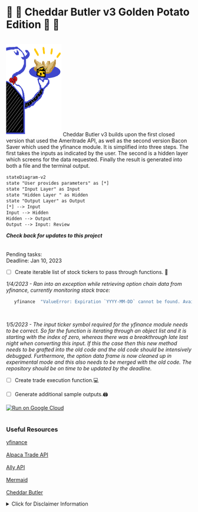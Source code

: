# :potato: :cheese: Cheddar Butler v3 Golden Potato Edition :potato: :cheese: 
<br>
<img src='logo3goldenpotato.png' alt = 'Golden Potato' width = '150' height = '250'>
Cheddar Butler v3 builds upon the first closed version that used the Ameritrade API,
as well as the second version Bacon Saver which used the yfinance module. It is 
simplified into three steps. The first takes the inputs as indicated by
the user. The second is a hidden layer which screens for the data requested. Finally
the result is generated into both a file and the terminal output. 
<br>

```mermaid
stateDiagram-v2
state "User provides parameters" as [*]
state "Input Layer" as Input
state "Hidden Layer " as Hidden
state "Output Layer" as Output
[*] --> Input
Input --> Hidden
Hidden --> Output
Output --> Input: Review

```
  


***Check back for updates to this project***
<br>
<br>
<br>
Pending tasks:
<br>
Deadline: Jan 10, 2023
<br>

- [ ] Create iterable list of stock tickers to pass through functions. :test_tube:

*1/4/2023 - Ran into an exception while retrieving option chain data from yfinance, currently monitoring stack trace:*

```python 
   yfinance  "ValueError: Expiration `YYYY-MM-DD` cannot be found. Available expiration are: []"
```
<br>

*1/5/2023 - The input ticker symbol required for the yfinance module needs to be correct. So far the function is iterating through an object list and it is starting with the index of zero, whereas there was a breakthrough late last night when converting this input. If this the case then this new method needs to be grafted into the old code and the old code should be intensively debugged. Furthermore, the option data frame is now cleaned up in experimental mode and this also needs to be merged with the old code. The repository should be on time
to be updated by the deadline.*

- [ ] Create trade execution function.:computer:

- [ ] Generate additional sample outputs.:printer:

[![Run on Google Cloud](https://deploy.cloud.run/button.svg)](https://deploy.cloud.run)<br><br>
### Useful Resources
[yfinance](https://pypi.org/project/yfinance/)<br><br>
[Alpaca Trade API](https://github.com/alpacahq/alpaca-trade-api-python)<br><br>
[Ally API](https://www.ally.com/api/invest/documentation/getting-started/)<br><br>
[Mermaid](https://github.com/mermaid-js/mermaid)<br><br>
[Cheddar Butler](https://www.cheddarbutler.com)

<details><summary>Click for Disclaimer Information</summary>
<p>

#### Notes:

*This project is meant purely for educational purposes only. As with any mathematical model it can be dangerous to rely blindly on results without thorough scrutiny.* 
  
 *Code blocks in this project will be presented in the following format:*  
  
```python
   run Command
```

Good advice:

[![Kenny Rogers- The Gambler](https://img.youtube.com/vi/7hx4gdlfamo/0.jpg)](https://www.youtube.com/watch?v=7hx4gdlfamo)
  
  
  
</p>
</details>


